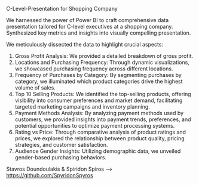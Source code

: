 C-Level-Presentation for Shopping Company

We harnessed the power of Power BI to craft comprehensive data presentation tailored for C-level executives at a shopping company.
Synthesized key metrics and insights into visually compelling presentation.

We meticulously dissected the data to highlight crucial aspects:

1. Gross Profit Analysis: We provided a detailed breakdown of gross profit.
2. Locations and Purchasing Frequency: Through dynamic visualizations, we showcased purchasing frequency across different locations.
3. Frequency of Purchases by Category: By segmenting purchases by category, we illuminated which product categories drive the highest volume of sales.
4. Top 10 Selling Products: We identified the top-selling products, offering visibility into consumer preferences and market demand, facilitating targeted marketing campaigns and inventory planning.
5. Payment Methods Analysis: By analyzing payment methods used by customers, we provided insights into payment trends, preferences, and potential opportunities to optimize payment processing systems.
6. Rating vs Price: Through comparative analysis of product ratings and prices, we explored the relationship between product quality, pricing strategies, and customer satisfaction.
7. Audience Gender Insights: Utilizing demographic data, we unveiled gender-based purchasing behaviors.



Stavros Doundoulakis & Spiridon Spiros --> https://github.com/SpyridonSpyros
